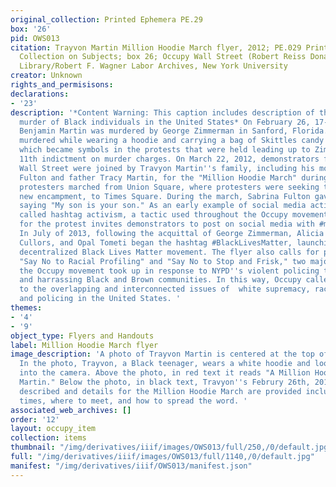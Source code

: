 ```yaml
---
original_collection: Printed Ephemera PE.29
box: '26'
pid: OWS013
citation: Trayvon Martin Million Hoodie March flyer, 2012; PE.029 Printed Ephemera
  Collection on Subjects; box 26; Occupy Wall Street (Robert Reiss Donation); Tamiment
  Library/Robert F. Wagner Labor Archives, New York University
creator: Unknown
rights_and_permisisons:
declarations:
- '23'
description: '*Content Warning: This caption includes description of the state sanctioned
  murder of Black individuals in the United States* On February 26, 17-year-old Travyon
  Benjamin Martin was murdered by George Zimmerman in Sanford, Florida. Trayvon was
  murdered while wearing a hoodie and carrying a bag of Skittles candy -- both of
  which became symbols in the protests that were held leading up to Zimmerman''s April
  11th indictment on murder charges. On March 22, 2012, demonstrators from Occupy
  Wall Street were joined by Travyon Martin''s family, including his mother Sabrina
  Fulton and father Tracy Martin, for the "Million Hoodie March" during which the
  protesters marched from Union Square, where protesters were seeking to set up a
  new encampment, to Times Square. During the march, Sabrina Fulton gave a speech
  saying "My son is your son." As an early example of social media activism, also
  called hashtag activism, a tactic used throughout the Occupy movement, the flyer
  for the protest invites demonstrators to post on social media with #millionhoodies.
  In July of 2013, following the acquittal of George Zimmerman, Alicia Garza, Patrisse
  Cullors, and Opal Tometi began the hashtag #BlackLivesMatter, launching the international,
  decentralized Black Lives Matter movement. The flyer also calls for protestors to
  "Say No to Racial Profiling" and "Say No to Stop and Frisk," two major issues that
  the Occupy movement took up in response to NYPD''s violent policing tactics of surveilling
  and harrassing Black and Brown communities. In this way, Occupy called attention
  to the overlapping and interconnected issues of  white supremacy, racialized violence,
  and policing in the United States. '
themes:
- '4'
- '9'
object_type: Flyers and Handouts
label: Million Hoodie March flyer
image_description: 'A photo of Trayvon Martin is centered at the top of a white page.
  In the photo, Trayvon, a Black teenager, wears a white hoodie and looks directly
  into the camera. Above the photo, in red text it reads "A Million Hoodies for Trayvon
  Martin." Below the photo, in black text, Travyon''s Februry 26th, 2012 murder is
  described and details for the Million Hoodie March are provided including dates,
  times, where to meet, and how to spread the word. '
associated_web_archives: []
order: '12'
layout: occupy_item
collection: items
thumbnail: "/img/derivatives/iiif/images/OWS013/full/250,/0/default.jpg"
full: "/img/derivatives/iiif/images/OWS013/full/1140,/0/default.jpg"
manifest: "/img/derivatives/iiif/OWS013/manifest.json"
---
```

